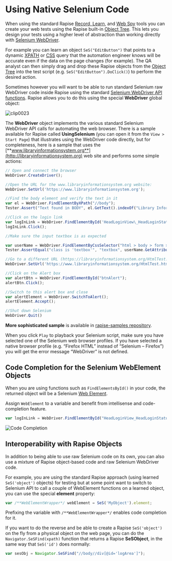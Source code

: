 # Using Native Selenium Code

When using the standard Rapise [Record, Learn](recording.md), and [Web Spy](web_spy.md) tools you can create your web tests using the Rapise built-in [Object Tree](object_tree.md). This lets you design your tests using a higher level of abstraction than working
directly with [Selenium WebDriver](selenium_webdriver.md).

For example you can learn an object `SeS("EditButton")` that points to a dynamic [XPATH](xpath.md) or [CSS](css.md) query that the automation engineer knows will be accurate even if the data on the page changes (for example). The QA analyst can then simply drag and drop these Rapise objects from the [Object Tree](object_tree.md) into the test script (e.g. `SeS("EditButton").DoClick()`) to perform the desired action.

Sometimes however you will want to be able to run standard Selenium raw WebDriver code inside Rapise using the standard [Selenium WebDriver API functions](http://www.seleniumhq.org/docs/03_webdriver.jsp). Rapise allows you to do this using the special **WebDriver** global object:

![clip0023](./img/using_native_selenium_code1.png)

The **WebDriver** object implements the various standard Selenium WebDriver API calls for automating the web browser. There is a sample
available for Rapise called **UsingSelenium** (you can open it from the `View > Start Page`) that illustrates using the WebDriver code directly, but for completeness, here is a sample that uses the [**www.libraryinformationsystem.org**](http://libraryinformationsystem.org) web site and performs some simple actions:

```javascript
// Open and connect the browser
WebDriver.CreateDriver();

//Open the URL for the www.libraryinformationsystem.org website:
WebDriver.SetUrl('https://www.libraryinformationsystem.org');

//Find the body element and verify the text in it
var el = WebDriver.FindElementByXPath("//body");
Tester.Assert("Text found in BODY", el.GetText().indexOf("Library Information System") != -1);

//Click on the login link
var logInLink = WebDriver.FindElementById('HeadLoginView\_HeadLoginStatus');
logInLink.Click();

//Make sure the input textbox is as expected

var userName = WebDriver.FindElementByCssSelector("html > body > form > div:nth-of-type(3) > div:nth-of-type(2) > div:nth-of-type(2) > fieldset > p:first-of-type > input");
Tester.AssertEqual("class is 'textbox'", "textbox", userName.GetAttribute("class"));

//Go to a different URL (https://libraryinformationsystem.org/HtmlTest.htm)
WebDriver.SetUrl('https://www.libraryinformationsystem.org/HtmlTest.htm');

//Click on the Alert box
var alertBtn = WebDriver.FindElementById("btnAlert");
alertBtn.Click();

//Switch to this alert box and close
var alertElement = WebDriver.SwitchToAlert();
alertElement.Accept();

//Shut down Selenium
WebDriver.Quit()
```

**More sophisticated sample** is available in [rapise-samples repository](https://github.com/Inflectra/rapise-samples/tree/master/SeleniumAPI).

When you click `Play` to playback your Selenium script, make sure you have selected one of the Selenium web browser profiles. If you have
selected a native browser profile (e.g. “Firefox HTML” instead of “Selenium – Firefox”) you will get the error message “WebDriver” is not
defined.

## Code Completion for the Selenium WebElement Objects

When you are using functions such as `FindElementsById()` in your code, the returned object will be a Selenium [Web Element](../Libraries/WebElementWrapper.md).

Assign `WebElement` to a variable and benefit from intellisense and code-completion feature.

```javascript
var logInLink = WebDriver.FindElementById("HeadLoginView_HeadLoginStatus");
```

![Code Completion](./img/using_native_selenium_code2.png)

## Interoperability with Rapise Objects

In addition to being able to use raw Selenium code on its own, you can also use a mixture of Rapise object-based code and raw Selenium WebDriver code.

For example, you are using the standard Rapise approach (using learned `SeS('object')` objects) for testing but at some point want to switch to Selenium API to call a couple of WebElement functions on a learned object, you can use the special **element** property:

```javascript
var /**WebElementWrapper*/ webElement = SeS('MyObject').element;
```

Prefixing the variable with `/**WebElementWrapper*/` enables code completion for it.

If you want to do the reverse and be able to create a Rapise `SeS('object')` on the fly from a physical object on the web page, you can do the `Navigator.SeSFind(xpath)` function that returns a Rapise **SeSObject**, in the same way that `SeS('id')` does normally:

```javascript
var sesObj = Navigator.SeSFind("//body//div[@id='logArea']");
```
